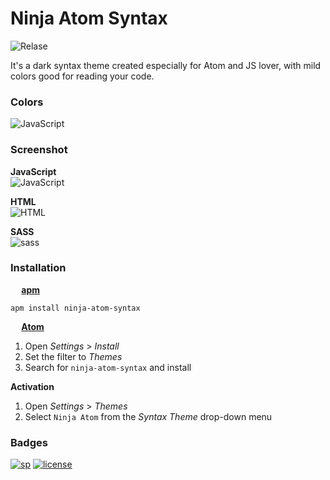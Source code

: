 # Ninja Atom Syntax
![Relase](https://img.shields.io/badge/relase-0.1.2-7ec699.svg)


It's a dark syntax theme created especially for Atom and JS lover, with mild colors good for reading your code.

### Colors

![JavaScript](https://raw.githubusercontent.com/srdjanprpa/ninja-atom-syntax/master/screenshots/colors.png)


### Screenshot

**JavaScript**  
![JavaScript](https://raw.githubusercontent.com/srdjanprpa/ninja-atom-syntax/master/screenshots/js.png)

**HTML**  
![HTML](https://raw.githubusercontent.com/srdjanprpa/ninja-atom-syntax/master/screenshots/html.png)

**SASS**  
![sass](https://raw.githubusercontent.com/srdjanprpa/ninja-atom-syntax/master/screenshots/sass.png)


### Installation

**<img src="https://atom.io/favicon.ico" width=14 height=14/> [apm](https://github.com/atom/apm)**  
```shell
apm install ninja-atom-syntax
```

**<img src="https://atom.io/favicon.ico" width=14 height=14/> [Atom](https://atom.io)**  
  1. Open *Settings* > *Install*  
  2. Set the filter to *Themes*  
  3. Search for `ninja-atom-syntax` and install

**Activation**  
  1. Open *Settings* > *Themes*  
  2. Select `Ninja Atom` from the *Syntax Theme* drop-down menu  


### Badges

[![sp](https://img.shields.io/badge/Power%20by-SP-f8c555.svg)](https://srdjanprpa.com/)
[![license](https://img.shields.io/badge/licence-MIT-67cdcc.svg)](https://github.com/srdjanprpa/ninja-atom-syntax/blob/master/LICENSE.md)
